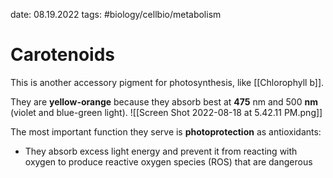 date: 08.19.2022
tags:   #biology/cellbio/metabolism 
# Carotenoids
This is another accessory pigment for photosynthesis, like [[Chlorophyll b]].

They are **yellow-orange** because they absorb best at **475** nm and 500 **nm** (violet and blue-green light).
![[Screen Shot 2022-08-18 at 5.42.11 PM.png]]

The most important function they serve is **photoprotection** as antioxidants:
- They absorb excess light energy and prevent it from reacting with oxygen to produce reactive oxygen species (ROS) that are dangerous